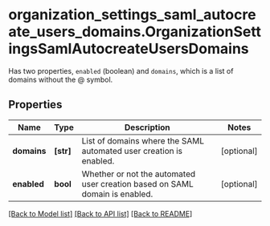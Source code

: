 # organization_settings_saml_autocreate_users_domains.OrganizationSettingsSamlAutocreateUsersDomains

Has two properties, `enabled` (boolean) and `domains`, which is a list of domains without the @ symbol.
## Properties
Name | Type | Description | Notes
------------ | ------------- | ------------- | -------------
**domains** | **[str]** | List of domains where the SAML automated user creation is enabled. | [optional] 
**enabled** | **bool** | Whether or not the automated user creation based on SAML domain is enabled. | [optional] 

[[Back to Model list]](../README.md#documentation-for-models) [[Back to API list]](../README.md#documentation-for-api-endpoints) [[Back to README]](../README.md)


